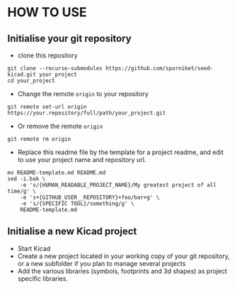 # HOW TO USE

## Initialise your git repository

* clone this repository
```
git clone --recurse-submodules https://github.com/sporniket/seed-kicad.git your_project
cd your_project
```
* Change the remote `origin` to your repository
```
git remote set-url origin https://your.repository/full/path/your_project.git
```
* Or remove the remote `origin`
```
git remote rm origin
```

* Replace this readme file by the template for a project readme, and edit to use your project name and repository url.

```
mv README-template.md README.md
sed -i.bak \
	-e 's/{HUMAN_READABLE_PROJECT_NAME}/My greatest project of all time/g' \
	-e 's+{GITHUB_USER__REPOSITORY}+foo/bar+g' \
	-e 's/{SPECIFIC TOOL}/something/g' \
	README-template.md
```

## Initialise a new Kicad project

* Start Kicad
* Create a new project located in your working copy of your git repository, or a new subfolder if you plan to manage several projects
* Add the various libraries (symbols, footprints and 3d shapes) as project specific libraries.
